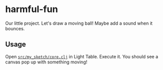 # harmful-fun

Our little project. Let's draw a moving ball!
Maybe add a sound when it bounces.


## Usage

Open [`src/my_sketch/core.clj`](https://github.com/tjg/harmful-fun/blob/master/src/harmful_fun/core.clj) in Light Table. Execute it. You should see a canvas pop up with something moving!
